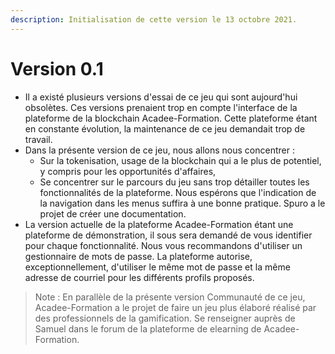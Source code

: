 ```yaml
---
description: Initialisation de cette version le 13 octobre 2021.
---
```


# Version 0.1

* Il a existé plusieurs versions d'essai de ce jeu qui sont aujourd'hui obsolètes. Ces versions prenaient trop en compte l'interface de la plateforme de la blockchain Acadee-Formation. Cette plateforme étant en constante évolution, la maintenance de ce jeu demandait trop de travail.
* Dans la présente version de ce jeu, nous allons nous concentrer : 
  * Sur la tokenisation, usage de la blockchain qui a le plus de potentiel, y compris pour les opportunités d'affaires,
  * Se concentrer sur le parcours du jeu sans trop détailler toutes les fonctionnalités de la plateforme. Nous espérons que l'indication de la navigation dans les menus suffira à une bonne pratique. Spuro a le projet de créer une documentation. 
* La version actuelle de la plateforme Acadee-Formation étant une plateforme de démonstration, il sous sera demandé de vous identifier pour chaque fonctionnalité. Nous vous recommandons d'utiliser un gestionnaire de mots de passe. La plateforme autorise, exceptionnellement, d'utiliser le même mot de passe et la même adresse de courriel pour les différents profils proposés.

> Note : En parallèle de la présente version Communauté de ce jeu, Acadee-Formation a le projet de faire un jeu plus élaboré réalisé par des professionnels de la gamification. Se renseigner auprès de Samuel dans le forum de la plateforme de elearning de Acadee-Formation.



